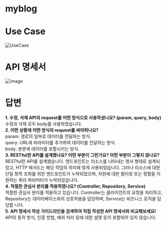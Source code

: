# myblog

# Use Case
![UseCase](https://github.com/s2cocos2/myblog/assets/120706046/28f57f83-5cf8-4afa-872e-48f5e724d914)

# API 명세서
![image](https://github.com/s2cocos2/myblog/assets/120706046/235c55e2-6060-4e01-b64f-c399ae4c71d9)

# 답변
**1. 수정, 삭제 API의 request를 어떤 방식으로 사용하셨나요? (param, query, body)<br>**
   수정과 삭제 모두 body를 사용하였습니다.<br>
**2. 어떤 상황에 어떤 방식의 request를 써야하나요?<br>**
   param: 경로의 일부로 데이터를 전달하는 방식.<br>
   query: URL에 파라미터를 추가하여 데이터를 전달하는 방식.<br>
   body: 본문에 데이터를 포함시키는 방식.<br>
**3. RESTful한 API를 설계했나요? 어떤 부분이 그런가요? 어떤 부분이 그렇지 않나요?<br>**
   RESTful한 API를 설계했습니다. 엔드포인트는 리소스를 나타내는 명사 형태로 설계되었고, HTTP 메서드는 해당 작업의 의미에 맞게 사용되었습니다. 그러나 리소스에 대한 단일
   항목 조회를 위한 엔드포인트가 누락되었으며, 자원에 대한 필터링 또는 정렬을 지원하는 쿼리 파라미터가 누락되었습니다.<br>
**4. 적절한 관심사 분리를 적용하였나요? (Controller, Repository, Service)<br>**
   적절한 관심사 분리를 적용하고 있습니다. Controller는 클라이언트의 요청을 처리하고, Repository는 데이터베이스와의 상호작용을 담당하며, Service는 비즈니스 로직을 담당합 니다.<br>
**5. API 명세서 작성 가이드라인을 검색하여 직접 작성한 API 명세서와 비교해보세요!<br>**
   API의 동작 방식, 인증 방법, 예외 처리 등에 대한 설명 등이 포함되어 있지 않습니다.
